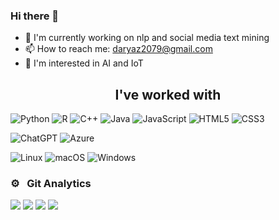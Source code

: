 ### Hi there 👋


- 🔭 I'm currently working on nlp and social media text mining
- 📫 How to reach me: daryaz2079@gmail.com
- 🌱 I'm interested in AI and IoT
<!--
- 🌱 I’m currently learning nlp models
- 👯 I’m looking to collaborate on ...
- 🤔 I’m looking for help with ...
- 💬 Ask me about ...

- 😄 Pronouns: ...
- ⚡ Fun fact: ...
-->


<h2 align="center">I've worked with</h2>

![Python](https://img.shields.io/badge/python-3670A0?style=for-the-badge&logo=python&logoColor=ffdd54)
![R](https://img.shields.io/badge/r-%23276DC3.svg?style=for-the-badge&logo=r&logoColor=white)
![C++](https://img.shields.io/badge/c++-%2300599C.svg?style=for-the-badge&logo=c%2B%2B&logoColor=white)
![Java](https://img.shields.io/badge/java-%23ED8B00.svg?style=for-the-badge&logo=openjdk&logoColor=white)
![JavaScript](https://img.shields.io/badge/javascript-%23323330.svg?style=for-the-badge&logo=javascript&logoColor=%23F7DF1E)
![HTML5](https://img.shields.io/badge/html5-%23E34F26.svg?style=for-the-badge&logo=html5&logoColor=white)
![CSS3](https://img.shields.io/badge/css3-%231572B6.svg?style=for-the-badge&logo=css3&logoColor=white)

![ChatGPT](https://img.shields.io/badge/chatGPT-74aa9c?style=for-the-badge&logo=openai&logoColor=white)
![Azure](https://img.shields.io/badge/azure-%230072C6.svg?style=for-the-badge&logo=microsoftazure&logoColor=white)

![Linux](https://img.shields.io/badge/Linux-FCC624?style=for-the-badge&logo=linux&logoColor=black)
![macOS](https://img.shields.io/badge/mac%20os-000000?style=for-the-badge&logo=macos&logoColor=F0F0F0)
![Windows](https://img.shields.io/badge/Windows-0078D6?style=for-the-badge&logo=windows&logoColor=white)

### ⚙️ &nbsp; Git Analytics
![](http://github-profile-summary-cards.vercel.app/api/cards/profile-details?username=DaryaZareM&theme=github)
![](http://github-profile-summary-cards.vercel.app/api/cards/repos-per-language?username=DaryaZareM&theme=github)
![](http://github-profile-summary-cards.vercel.app/api/cards/stats?username=DaryaZareM&theme=github&)
![](http://github-profile-summary-cards.vercel.app/api/cards/productive-time?username=DaryaZareM&theme=github&utcOffset=8)
 
